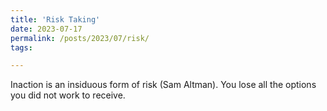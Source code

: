 ```yaml
---
title: 'Risk Taking'
date: 2023-07-17
permalink: /posts/2023/07/risk/
tags:

---
```


Inaction is an insiduous form of risk (Sam Altman). You lose all the options you did not work to receive.
